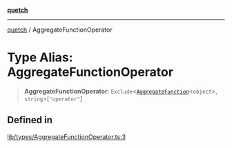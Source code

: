 [**quetch**](../README.md)

***

[quetch](../README.md) / AggregateFunctionOperator

# Type Alias: AggregateFunctionOperator

> **AggregateFunctionOperator**: `Exclude`\<[`AggregateFunction`](AggregateFunction.md)\<`object`\>, `string`\>\[`"operator"`\]

## Defined in

[lib/types/AggregateFunctionOperator.ts:3](https://github.com/nevoland/quetch/blob/db84578eb5eba15d3388a1c2cfad7cc80fe9fbe6/lib/types/AggregateFunctionOperator.ts#L3)
